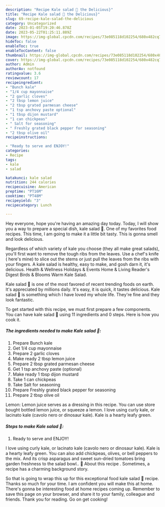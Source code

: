 ```yaml
---
description: "Recipe Kale salad 🥗 the Delicious}"
title: "Recipe Kale salad 🥗 the Delicious}"
slug: 69-recipe-kale-salad-the-delicious
category: Uncategorized
date: 2023-01-05T19:20:46.878Z
date: 2023-05-22T01:25:11.889Z
image: https://img-global.cpcdn.com/recipes/73e085118d102254/680x482cq70/kale-salad-recipe-main-photo.jpg
hideToc: false
enableToc: true
enableTocContent: false
thumbnail: https://img-global.cpcdn.com/recipes/73e085118d102254/680x482cq70/kale-salad-recipe-main-photo.jpg
cover: https://img-global.cpcdn.com/recipes/73e085118d102254/680x482cq70/kale-salad-recipe-main-photo.jpg
author: Admin
authorAv: notfound
ratingvalue: 3.6
reviewcount: 17
recipeingredient:
- "Bunch kale"
- "1/4 cup mayonnaise"
- "2 garlic cloves"
- "2 tbsp lemon juice"
- "2 tbsp grated parmesan cheese"
- "1 tsp anchovy paste optional"
- "1 tbsp dijon mustard"
- "1 can chickpeas"
- " Salt for seasoning"
- " Freshly grated black pepper for seasoning"
- "2 tbsp olive oil"
recipeinstructions:

- "Ready to serve and ENJOY!"
categories:
- Recipe
tags:
- kale
- salad

katakunci: kale salad 
nutrition: 244 calories
recipecuisine: American
preptime: "PT16M"
cooktime: "PT48M"
recipeyield: "3"
recipecategory: Lunch

---
```



Hey everyone, hope you're having an amazing day today. Today, I will show you a way to prepare a special dish, kale salad 🥗. One of my favorites food recipes. This time, I am going to make it a little bit tasty. This is gonna smell and look delicious.

Regardless of which variety of kale you choose (they all make great salads), you&#39;ll first want to remove the tough ribs from the leaves. Use a chef&#39;s knife ( here&#39;s mine) to slice out the stems or just pull the leaves from the ribs with your fingers. A kale salad is healthy, easy to make, and gosh darn it, it&#39;s delicious. Health &amp; Wellness Holidays &amp; Events Home &amp; Living Reader&#39;s Digest Birds &amp; Blooms Warm Kale Salad.

Kale salad 🥗 is one of the most favored of recent trending foods on earth. It's appreciated by millions daily. It's easy, it is quick, it tastes delicious. Kale salad 🥗 is something which I have loved my whole life. They're fine and they look fantastic.


To get started with this recipe, we must first prepare a few components. You can have kale salad 🥗 using 11 ingredients and 0 steps. Here is how you cook it.

<!--inarticleads1-->

##### The ingredients needed to make Kale salad 🥗:

1. Prepare Bunch kale
1. Get 1/4 cup mayonnaise
1. Prepare 2 garlic cloves
1. Make ready 2 tbsp lemon juice
1. Prepare 2 tbsp grated parmesan cheese
1. Get 1 tsp anchovy paste (optional)
1. Make ready 1 tbsp dijon mustard
1. Take 1 can chickpeas
1. Take  Salt for seasoning
1. Prepare  Freshly grated black pepper for seasoning
1. Prepare 2 tbsp olive oil


Lemon: Lemon juice serves as a dressing in this recipe. You can use store bought bottled lemon juice, or squeeze a lemon. I love using curly kale, or lacinato kale (cavolo nero or dinosaur kale). Kale is a hearty leafy green. 

<!--inarticleads2-->

##### Steps to make Kale salad 🥗:


1. Ready to serve and ENJOY!

I love using curly kale, or lacinato kale (cavolo nero or dinosaur kale). Kale is a hearty leafy green. You can also add chickpeas, olives, or bell peppers to the mix. And its crisp asparagus and sweet sun-dried tomatoes bring garden freshness to the salad bowl.. 🥗 About this recipe . Sometimes, a recipe has a charming background story. 

So that is going to wrap this up for this exceptional food kale salad 🥗 recipe. Thanks so much for your time. I am confident you will make this at home. There's gonna be interesting food at home recipes coming up. Remember to save this page on your browser, and share it to your family, colleague and friends. Thank you for reading. Go on get cooking!
